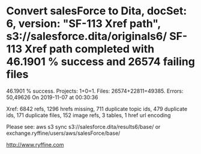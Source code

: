 # Convert salesForce to Dita, docSet: 6, version: "SF-113 Xref path", s3://salesforce.dita/originals6/ SF-113 Xref path completed with 46.1901 % success and 26574 failing files

46.1901 % success. Projects: 1+0=1.  Files: 26574+22811=49385. Errors: 50,49626  On 2019-11-07 at 00:30:36

Xref: 6842 refs, 1296 hrefs missing, 711 duplicate topic ids, 479 duplicate ids, 171 duplicate files, 152 image refs, 3 tables, 1 href url encoding

Please see: aws s3 sync s3://salesforce.dita/results6/base/ or exchange.ryffine/users/aws/salesForce/base/

http://www.ryffine.com
